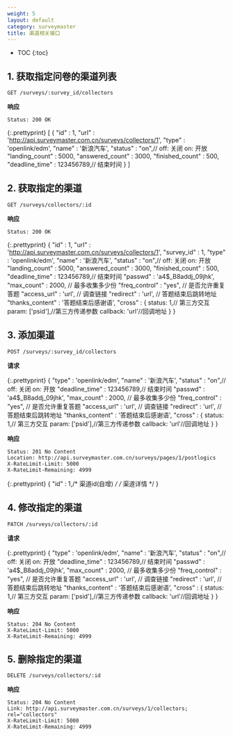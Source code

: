 ```yaml
---
weight: 5
layout: default
category: surveymaster
title: 渠道相关接口
---
```


* TOC
{:toc}

## 1. 获取指定问卷的渠道列表
	GET /surveys/:survey_id/collectors

**响应**

    Status: 200 OK

{:.prettyprint}
    [
	    {
		    "id" : 1,
		    "url" : 'http://api.surveymaster.com.cn/surveys/collectors/1',
		    "type" : 'openlink/edm',
		    "name" : '新浪汽车',
		    "status" : "on",// off: 关闭 on: 开放
		    "landing_count" : 5000,
		    "answered_count" : 3000,
		    "finished_count" : 500,
		    "deadline_time" : 123456789,// 结束时间
	    }
    ]


## 2. 获取指定的渠道
	GET /surveys/collectors/:id

**响应**

    Status: 200 OK

{:.prettyprint}
    {
	    "id" : 1,
	    "url" : 'http://api.surveymaster.com.cn/surveys/collectors/1',
	    "survey_id" : 1,
	    "type" : 'openlink/edm',
	    "name" : '新浪汽车',
	    "status" : "on",// off: 关闭 on: 开放
	    "landing_count" : 5000,
	    "answered_count" : 3000,
	    "finished_count" : 500,
	    "deadline_time" : 123456789,// 结束时间
	    "passwd" : 'a4$_B8addj_09jhk',
	    "max_count" : 2000, // 最多收集多少份
	    "freq_control" : "yes", // 是否允许重复答题
	    "access_url" : 'url', // 调查链接
	    "redirect" : 'url', // 答题结束后跳转地址
	    "thanks_content" : '答题结束后感谢语',
	    "cross" : {
		    status: 1,// 第三方交互
		    param: ['psid'],//第三方传递参数
		    callback: 'url'//回调地址
	    }
    }


## 3. 添加渠道
	POST /surveys/:survey_id/collectors

**请求**

{:.prettyprint}
    {
	    "type" : 'openlink/edm',
	    "name" : '新浪汽车',
	    "status" : "on",// off: 关闭 on: 开放
	    "deadline_time" : 123456789,// 结束时间
	    "passwd" : 'a4$_B8addj_09jhk',
	    "max_count" : 2000, // 最多收集多少份
	    "freq_control" : "yes", // 是否允许重复答题
	    "access_url" : 'url', // 调查链接
	    "redirect" : 'url', // 答题结束后跳转地址
	    "thanks_content" : '答题结束后感谢语',
	    "cross" : {
		    status: 1,// 第三方交互
		    param: ['psid'],//第三方传递参数
		    callback: 'url'//回调地址
	    }
    }


**响应**

    Status: 201 No Content
    Location: http://api.surveymaster.com.cn/surveys/pages/1/postlogics
    X-RateLimit-Limit: 5000
    X-RateLimit-Remaining: 4999

{:.prettyprint}
    {
	    "id" : 1,/* 渠道id(自增) */
	    /* 渠道详情 */
    }

## 4. 修改指定的渠道
	PATCH /surveys/collectors/:id

**请求**

{:.prettyprint}
    {
	    "type" : 'openlink/edm',
	    "name" : '新浪汽车',
	    "status" : "on",// off: 关闭 on: 开放
	    "deadline_time" : 123456789,// 结束时间
	    "passwd" : 'a4$_B8addj_09jhk',
	    "max_count" : 2000, // 最多收集多少份
	    "freq_control" : "yes", // 是否允许重复答题
	    "access_url" : 'url', // 调查链接
	    "redirect" : 'url', // 答题结束后跳转地址
	    "thanks_content" : '答题结束后感谢语',
	    "cross" : {
		    status: 1,// 第三方交互
		    param: ['psid'],//第三方传递参数
		    callback: 'url'//回调地址
	    }
    }


**响应**

    Status: 204 No Content
    X-RateLimit-Limit: 5000
    X-RateLimit-Remaining: 4999


## 5. 删除指定的渠道
	DELETE /surveys/collectors/:id

**响应**

    Status: 204 No Content
    Link: http://api.surveymaster.com.cn/surveys/1/collectors; rel="collectors"
    X-RateLimit-Limit: 5000
    X-RateLimit-Remaining: 4999
